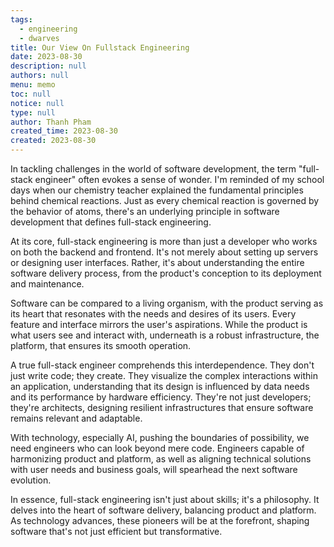 ```yaml
---
tags: 
  - engineering
  - dwarves
title: Our View On Fullstack Engineering
date: 2023-08-30
description: null
authors: null
menu: memo
toc: null
notice: null
type: null
author: Thanh Pham
created_time: 2023-08-30
created: 2023-08-30
---
```


In tackling challenges in the world of software development, the term "full-stack engineer" often evokes a sense of wonder. I'm reminded of my school days when our chemistry teacher explained the fundamental principles behind chemical reactions. Just as every chemical reaction is governed by the behavior of atoms, there's an underlying principle in software development that defines full-stack engineering.

At its core, full-stack engineering is more than just a developer who works on both the backend and frontend. It's not merely about setting up servers or designing user interfaces. Rather, it's about understanding the entire software delivery process, from the product's conception to its deployment and maintenance.

Software can be compared to a living organism, with the product serving as its heart that resonates with the needs and desires of its users. Every feature and interface mirrors the user's aspirations. While the product is what users see and interact with, underneath is a robust infrastructure, the platform, that ensures its smooth operation.

A true full-stack engineer comprehends this interdependence. They don't just write code; they create. They visualize the complex interactions within an application, understanding that its design is influenced by data needs and its performance by hardware efficiency. They're not just developers; they're architects, designing resilient infrastructures that ensure software remains relevant and adaptable.

With technology, especially AI, pushing the boundaries of possibility, we need engineers who can look beyond mere code. Engineers capable of harmonizing product and platform, as well as aligning technical solutions with user needs and business goals, will spearhead the next software evolution.

In essence, full-stack engineering isn't just about skills; it's a philosophy. It delves into the heart of software delivery, balancing product and platform. As technology advances, these pioneers will be at the forefront, shaping software that's not just efficient but transformative.
